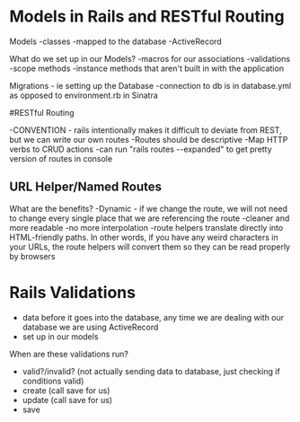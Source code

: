 # Models in Rails and RESTful Routing

Models
-classes
-mapped to the database
-ActiveRecord

What do we set up in our Models?
-macros for our associations
-validations
-scope methods
-instance methods that aren't built in with the application

Migrations - ie setting up the Database
-connection to db is in database.yml as opposed to environment.rb in Sinatra

#RESTful Routing

-CONVENTION - rails intentionally makes it difficult to deviate from REST, but we can write our own routes
-Routes should be descriptive
-Map HTTP verbs to CRUD actions
-can run "rails routes --expanded" to get pretty version of routes in console

## URL Helper/Named Routes
What are the benefits?
-Dynamic - if we change the route, we will not need to change every single place that we are referencing the route
-cleaner and more readable
-no more interpolation
-route helpers translate directly into HTML-friendly paths. In other words, if you have any weird characters in your URLs, the route helpers will convert them so they can be read properly by browsers

# Rails Validations

- data before it goes into the database, any time we are dealing with our database we are using ActiveRecord
- set up in our models

When are these validations run?
- valid?/invalid? (not actually sending data to database, just checking if conditions valid)
- create (call save for us)
- update (call save for us)
- save
